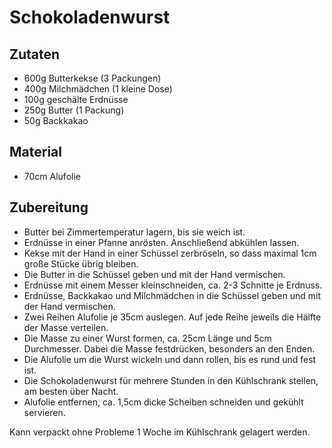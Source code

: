 # Schokoladenwurst

## Zutaten

- 600g Butterkekse (3 Packungen)
- 400g Milchmädchen (1 kleine Dose)
- 100g geschälte Erdnüsse
- 250g Butter (1 Packung)
- 50g Backkakao

## Material

- 70cm Alufolie

## Zubereitung

- Butter bei Zimmertemperatur lagern, bis sie weich ist.
- Erdnüsse in einer Pfanne anrösten. Anschließend abkühlen lassen.
- Kekse mit der Hand in einer Schüssel zerbröseln, so dass maximal 1cm große Stücke übrig bleiben.
- Die Butter in die Schüssel geben und mit der Hand vermischen.
- Erdnüsse mit einem Messer kleinschneiden, ca. 2-3 Schnitte je Erdnuss.
- Erdnüsse, Backkakao und Milchmädchen in die Schüssel geben und mit der Hand vermischen.
- Zwei Reihen Alufolie je 35cm auslegen. Auf jede Reihe jeweils die Hälfte der Masse verteilen.
- Die Masse zu einer Wurst formen, ca. 25cm Länge und 5cm Durchmesser. Dabei die Masse festdrücken, besonders an den Enden.
- Die Alufolie um die Wurst wickeln und dann rollen, bis es rund und fest ist.
- Die Schokoladenwurst für mehrere Stunden in den Kühlschrank stellen, am besten über Nacht. 
- Alufolie entfernen, ca. 1,5cm dicke Scheiben schneiden und gekühlt servieren.

Kann verpackt ohne Probleme 1 Woche im Kühlschrank gelagert werden.
